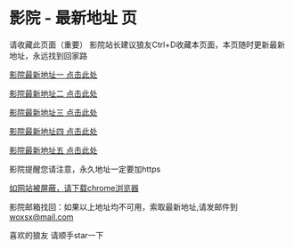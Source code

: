 # 影院 - 最新地址 页

请收藏此页面（重要）
影院站长建议狼友Ctrl+D收藏本页面，本页随时更新最新地址，永远找到回家路

[影院最新地址一 点击此处](https://pn5g.sbs/) 

[影院最新地址二 点击此处](https://go5g.sbs/) 

[影院最新地址三 点击此处](https://av5g.sbs/) 

[影院最新地址四 点击此处](https://go5g.sbs/) 

[影院最新地址五 点击此处](https://pn5g.sbs/) 

影院提醒您请注意，永久地址一定要加https

[如网站被屏蔽，请下载chrome浏览器](https://8xe23.com/chrome_93.0.4577.82.apk) 

影院邮箱找回：如果以上地址均不可用，索取最新地址,请发邮件到 woxsx@mail.com

喜欢的狼友 请顺手star一下
